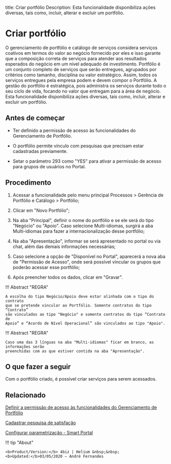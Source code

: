 title: Criar portfólio
Description: Esta funcionalidade disponibiliza ações diversas, tais como, incluir, alterar e excluir um portfólio.
# Criar portfólio

O gerenciamento de portfólio e catálogo de serviços considera serviços coativos em termos do valor ao negócio fornecido por eles e isso garante que a composição correta de serviços para atender aos resultados esperados do negócio em um nível adequado de investimento.
Portfólio é um conjunto completo de serviços que serão entregues, agrupados por critérios como tamanho, disciplina ou valor estratégico. Assim, todos os serviços entregues pela empresa podem e devem compor o Portfólio.
A gestão do portfólio é estratégica, pois administra os serviços durante todo o seu ciclo de vida, focando no valor que entregam para a área de negócio.
Esta funcionalidade disponibiliza ações diversas, tais como, incluir, alterar e excluir um portfólio.

## Antes de começar

- Ter definido a permissão de acesso às funcionalidades do Gerenciamento de
Portfólio.

- O portfólio permite vínculo com pesquisas que precisam estar cadastradas
previamente.

- Setar o parâmetro 293 como "YES" para ativar a permissão de acesso para grupos de usuários no Portal.

## Procedimento

1.  Acessar a funcionalidade pelo menu principal Processos \> Gerência de
    Portfólio e Catálogo \> Portfólio;

2.  Clicar em "Novo Portfólio";

3.  Na aba "Principal", definir o nome do portfólio e se ele será do tipo "Negócio" ou "Apoio". Caso selecione Multi-idiomas, surgirá a aba Multi-idiomas para fazer a internacionalização desse portfólio;

4.  Na aba "Apresentação", informar se será apresentado no portal ou via chat, além das demais informações necessárias;

5.  Caso selecione a opção de "Disponível no Portal", aparecerá a nova aba de "Permissão de Acesso", onde será possível vincular os grupos que poderão acessar esse portfólio;

6.  Após preencher todos os dados, clicar em "Gravar".

!!! Abstract "REGRA"

    A escolha do tipo Negócio/Apoio deve estar alinhada com o tipo do contrato
    que se pretende vincular ao Portfólio. Somente contratos do tipo “Contrato”
    são vinculados ao tipo "Negócio" e somente contratos do tipo “Contrato de
    Apoio” e “Acordo de Nível Operacional” são vinculados ao tipo "Apoio".


!!! Abstract "REGRA"

    Caso uma das 3 línguas na aba "Multi-idiomas" ficar em branco, as informações serão
    preenchidas com as que estiver contida na aba "Apresentação".


## O que fazer a seguir

Com o portfólio criado, é possível criar serviços para serem acessados.

Relacionado
---------------

[Definir a permissão de acesso às funcionalidades do Gerenciamento de Portfólio](/pt-br/4biz-helium/processes/portfolio-and-catalog/configuration/access-portfolio-management.html)

[Cadastrar pesquisa de satisfação](/pt-br/4biz-helium/processes/portfolio-and-catalog/configuration/register-satisfaction-survey.html)

[Configurar parametrização - Smart Portal](/pt-br/4biz-helium/platform-administration/parameters-list/configure-parametrization-smart-portal.html)

<!-- <i class='fa fa-youtube-play  fa-2x' style='color:#97ce17;vertical-align: middle;'> </i> [Video Library](https://www.youtube.com/playlist?list=PLB5qK2uzf2RNuLck4D45CohnoacGmsTys)'

-->!!! tip "About"

    <b>Product/Version:</b> 4biz | Helium &nbsp;&nbsp;
    <b>Updated:</b>03/05/2020 – André Fernandes


